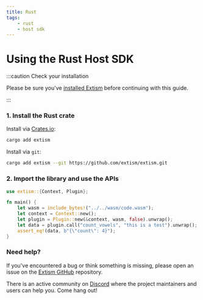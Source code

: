 ```yaml
---
title: Rust
tags:
    - rust
    - host sdk
---
```


# Using the Rust Host SDK


:::caution Check your installation

Please be sure you've [installed Extism](/docs/install) before continuing with this guide.

:::

### 1. Install the Rust crate

Install via [Crates.io](https://crates.io/):
```sh
cargo add extism
```

Install via `git`:
```sh
cargo add extism --git https://github.com/extism/extism.git
```

### 2. Import the library and use the APIs

```rust title=main.rs
use extism::{Context, Plugin};

fn main() {
    let wasm = include_bytes!("../../wasm/code.wasm");
    let context = Context::new();
    let plugin = Plugin::new(&context, wasm, false).unwrap();
    let data = plugin.call("count_vowels", "this is a test").unwrap();
    assert_eq!(data, b"{\"count\": 4}");
}
```


### Need help?

If you've encountered a bug or think something is missing, please open an issue on the [Extism GitHub](https://github.com/extism/extism) repository.

There is an active community on [Discord](https://discord.gg/cx3usBCWnc) where the project maintainers and users can help you. Come hang out!

